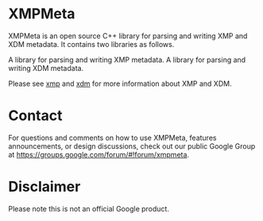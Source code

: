 XMPMeta
=======

XMPMeta is an open source C++ library for parsing and writing XMP and XDM metadata. It contains two libraries as follows.

A library for parsing and writing XMP metadata.
A library for parsing and writing XDM metadata.

Please see [xmp](https://developers.google.com/streetview/spherical-metadata) and [xdm](http://www.xdm.org/) for more information about XMP and XDM.

Contact
=======

For questions and comments on how to use XMPMeta, features announcements, or design discussions, check out our public Google Group at https://groups.google.com/forum/#!forum/xmpmeta.

Disclaimer
==========

Please note this is not an official Google product.
